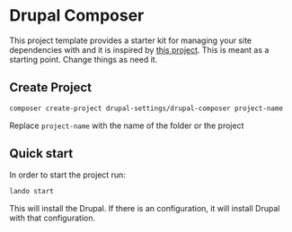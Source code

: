 # Drupal Composer

This project template provides a starter kit for managing your site dependencies with and it is inspired by 
[this project][drupal-composer]. This is meant as a starting point. Change things as need it.

## Create Project
```bash
composer create-project drupal-settings/drupal-composer project-name
```
Replace `project-name` with the name of the folder or the project

## Quick start
In order to start the project run:
```bash
lando start
```
This will install the Drupal. If there is an configuration, it will install Drupal with that configuration.

[drupal-composer]: https://github.com/drupal-composer/drupal-project


